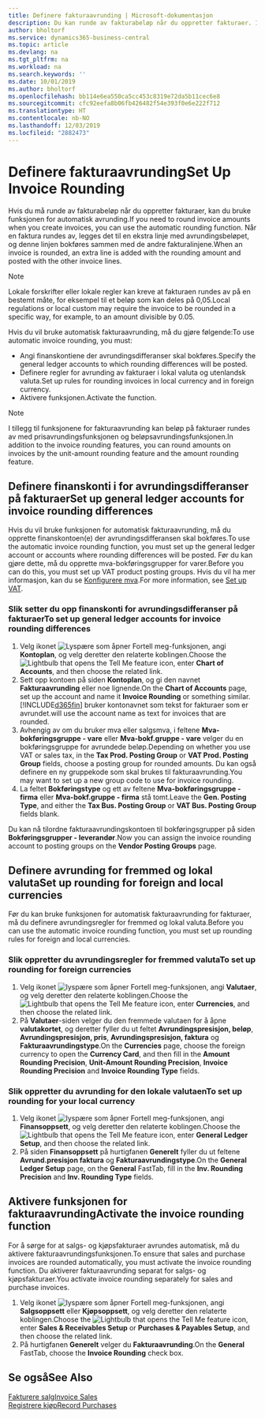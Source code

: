 ```yaml
---
title: Definere fakturaavrunding | Microsoft-dokumentasjon
description: Du kan runde av fakturabeløp når du oppretter fakturaer. I tillegg kan lokale forskrifter eller lokale regler kreve at fakturaen rundes av på en bestemt måte, for eksempel til et beløp som kan deles på 0,05.
author: bholtorf
ms.service: dynamics365-business-central
ms.topic: article
ms.devlang: na
ms.tgt_pltfrm: na
ms.workload: na
ms.search.keywords: ''
ms.date: 10/01/2019
ms.author: bholtorf
ms.openlocfilehash: bb114e6ea550ca5cc453c8319e72da5b11cec6e8
ms.sourcegitcommit: cfc92eefa8b06fb426482f54e393f0e6e222f712
ms.translationtype: HT
ms.contentlocale: nb-NO
ms.lasthandoff: 12/03/2019
ms.locfileid: "2882473"
---
```

# <a name="set-up-invoice-rounding"></a><span data-ttu-id="9a3ac-104">Definere fakturaavrunding</span><span class="sxs-lookup"><span data-stu-id="9a3ac-104">Set Up Invoice Rounding</span></span>
<span data-ttu-id="9a3ac-105">Hvis du må runde av fakturabeløp når du oppretter fakturaer, kan du bruke funksjonen for automatisk avrunding.</span><span class="sxs-lookup"><span data-stu-id="9a3ac-105">If you need to round invoice amounts when you create invoices, you can use the automatic rounding function.</span></span> <span data-ttu-id="9a3ac-106">Når en faktura rundes av, legges det til en ekstra linje med avrundingsbeløpet, og denne linjen bokføres sammen med de andre fakturalinjene.</span><span class="sxs-lookup"><span data-stu-id="9a3ac-106">When an invoice is rounded, an extra line is added with the rounding amount and posted with the other invoice lines.</span></span>

> [!NOTE]  
>  <span data-ttu-id="9a3ac-107">Lokale forskrifter eller lokale regler kan kreve at fakturaen rundes av på en bestemt måte, for eksempel til et beløp som kan deles på 0,05.</span><span class="sxs-lookup"><span data-stu-id="9a3ac-107">Local regulations or local custom may require the invoice to be rounded in a specific way, for example, to an amount divisible by 0.05.</span></span>  

<span data-ttu-id="9a3ac-108">Hvis du vil bruke automatisk fakturaavrunding, må du gjøre følgende:</span><span class="sxs-lookup"><span data-stu-id="9a3ac-108">To use automatic invoice rounding, you must:</span></span>  

* <span data-ttu-id="9a3ac-109">Angi finanskontiene der avrundingsdifferanser skal bokføres.</span><span class="sxs-lookup"><span data-stu-id="9a3ac-109">Specify the general ledger accounts to which rounding differences will be posted.</span></span>  
* <span data-ttu-id="9a3ac-110">Definere regler for avrunding av fakturaer i lokal valuta og utenlandsk valuta.</span><span class="sxs-lookup"><span data-stu-id="9a3ac-110">Set up rules for rounding invoices in local currency and in foreign currency.</span></span>  
* <span data-ttu-id="9a3ac-111">Aktivere funksjonen.</span><span class="sxs-lookup"><span data-stu-id="9a3ac-111">Activate the function.</span></span>  

> [!NOTE]  
>  <span data-ttu-id="9a3ac-112">I tillegg til funksjonene for fakturaavrunding kan beløp på fakturaer rundes av med prisavrundingsfunksjonen og beløpsavrundingsfunksjonen.</span><span class="sxs-lookup"><span data-stu-id="9a3ac-112">In addition to the invoice rounding features, you can round amounts on invoices by the unit-amount rounding feature and the amount rounding feature.</span></span>  

## <a name="set-up-general-ledger-accounts-for-invoice-rounding-differences"></a><span data-ttu-id="9a3ac-113">Definere finanskonti i for avrundingsdifferanser på fakturaer</span><span class="sxs-lookup"><span data-stu-id="9a3ac-113">Set up general ledger accounts for invoice rounding differences</span></span>
<span data-ttu-id="9a3ac-114">Hvis du vil bruke funksjonen for automatisk fakturaavrunding, må du opprette finanskontoen(e) der avrundingsdifferansen skal bokføres.</span><span class="sxs-lookup"><span data-stu-id="9a3ac-114">To use the automatic invoice rounding function, you must set up the general ledger account or accounts where rounding differences will be posted.</span></span> <span data-ttu-id="9a3ac-115">Før du kan gjøre dette, må du opprette mva-bokføringsgrupper for varer.</span><span class="sxs-lookup"><span data-stu-id="9a3ac-115">Before you can do this, you must set up VAT product posting groups.</span></span> <span data-ttu-id="9a3ac-116">Hvis du vil ha mer informasjon, kan du se [Konfigurere mva](finance-setup-vat.md).</span><span class="sxs-lookup"><span data-stu-id="9a3ac-116">For more information, see [Set up VAT](finance-setup-vat.md).</span></span>  

### <a name="to-set-up-general-ledger-accounts-for-invoice-rounding-differences"></a><span data-ttu-id="9a3ac-117">Slik setter du opp finanskonti for avrundingsdifferanser på fakturaer</span><span class="sxs-lookup"><span data-stu-id="9a3ac-117">To set up general ledger accounts for invoice rounding differences</span></span>  
1. <span data-ttu-id="9a3ac-118">Velg ikonet ![Lyspære som åpner Fortell meg-funksjonen](media/ui-search/search_small.png "Fortell hva du vil gjøre"), angi **Kontoplan**, og velg deretter den relaterte koblingen.</span><span class="sxs-lookup"><span data-stu-id="9a3ac-118">Choose the ![Lightbulb that opens the Tell Me feature](media/ui-search/search_small.png "Tell me what you want to do") icon, enter **Chart of Accounts**, and then choose the related link.</span></span>  
2. <span data-ttu-id="9a3ac-119">Sett opp kontoen på siden **Kontoplan**, og gi den navnet **Fakturaavrunding** eller noe lignende.</span><span class="sxs-lookup"><span data-stu-id="9a3ac-119">On the **Chart of Accounts** page, set up the account and name it **Invoice Rounding** or something similar.</span></span> [!INCLUDE[d365fin](includes/d365fin_md.md)] <span data-ttu-id="9a3ac-120">bruker kontonavnet som tekst for fakturaer som er avrundet.</span><span class="sxs-lookup"><span data-stu-id="9a3ac-120">will use the account name as text for invoices that are rounded.</span></span>  
3. <span data-ttu-id="9a3ac-121">Avhengig av om du bruker mva eller salgsmva, i feltene **Mva-bokføringsgruppe - vare** eller **Mva-bokf.gruppe - vare** velger du en bokføringsgruppe for avrundede beløp.</span><span class="sxs-lookup"><span data-stu-id="9a3ac-121">Depending on whether you use VAT or sales tax, in the **Tax Prod. Posting Group** or **VAT Prod. Posting Group** fields, choose a posting group for rounded amounts.</span></span> <span data-ttu-id="9a3ac-122">Du kan også definere en ny gruppekode som skal brukes til fakturaavrunding.</span><span class="sxs-lookup"><span data-stu-id="9a3ac-122">You may want to set up a new group code to use for invoice rounding.</span></span>
4. <span data-ttu-id="9a3ac-123">La feltet **Bokføringstype** og ett av feltene **Mva-bokføringsgruppe - firma** eller **Mva-bokf.gruppe - firma** stå tomt.</span><span class="sxs-lookup"><span data-stu-id="9a3ac-123">Leave the **Gen. Posting Type**, and either the **Tax Bus. Posting Group** or **VAT Bus. Posting Group** fields blank.</span></span> <!-- Why do we say to leave these blank, when there are a lot of other fields we also leave blank but don't mention? -->  

<span data-ttu-id="9a3ac-124">Du kan nå tilordne fakturaavrundingskontoen til bokføringsgrupper på siden **Bokføringsgrupper - leverandør**.</span><span class="sxs-lookup"><span data-stu-id="9a3ac-124">Now you can assign the invoice rounding account to posting groups on the **Vendor Posting Groups** page.</span></span>  <!-- Why only the vendor posting groups? -->

## <a name="set-up-rounding-for-foreign-and-local-currencies"></a><span data-ttu-id="9a3ac-125">Definere avrunding for fremmed og lokal valuta</span><span class="sxs-lookup"><span data-stu-id="9a3ac-125">Set up rounding for foreign and local currencies</span></span>
<span data-ttu-id="9a3ac-126">Før du kan bruke funksjonen for automatisk fakturaavrunding for fakturaer, må du definere avrundingsregler for fremmed og lokal valuta.</span><span class="sxs-lookup"><span data-stu-id="9a3ac-126">Before you can use the automatic invoice rounding function, you must set up rounding rules for foreign and local currencies.</span></span>

### <a name="to-set-up-rounding-for-foreign-currencies"></a><span data-ttu-id="9a3ac-127">Slik oppretter du avrundingsregler for fremmed valuta</span><span class="sxs-lookup"><span data-stu-id="9a3ac-127">To set up rounding for foreign currencies</span></span>  
1. <span data-ttu-id="9a3ac-128">Velg ikonet ![lyspære som åpner Fortell meg-funksjonen](media/ui-search/search_small.png "Fortell hva du vil gjøre"), angi **Valutaer**, og velg deretter den relaterte koblingen.</span><span class="sxs-lookup"><span data-stu-id="9a3ac-128">Choose the ![Lightbulb that opens the Tell Me feature](media/ui-search/search_small.png "Tell me what you want to do") icon, enter **Currencies**, and then choose the related link.</span></span>  
2. <span data-ttu-id="9a3ac-129">På **Valutaer**-siden velger du den fremmede valutaen for å åpne **valutakortet**, og deretter fyller du ut feltet **Avrundingspresisjon, beløp**, **Avrundingspresisjon, pris**, **Avrundingspresisjon, faktura** og **Fakturaavrundingstype**.</span><span class="sxs-lookup"><span data-stu-id="9a3ac-129">On the **Currencies** page, choose the foreign currency to open the **Currency Card**, and then fill in the **Amount Rounding Precision**, **Unit-Amount Rounding Precision**, **Invoice Rounding Precision** and **Invoice Rounding Type** fields.</span></span>

### <a name="to-set-up-rounding-for-your-local-currency"></a><span data-ttu-id="9a3ac-130">Slik oppretter du avrunding for den lokale valutaen</span><span class="sxs-lookup"><span data-stu-id="9a3ac-130">To set up rounding for your local currency</span></span>
1. <span data-ttu-id="9a3ac-131">Velg ikonet ![lyspære som åpner Fortell meg-funksjonen](media/ui-search/search_small.png "Fortell hva du vil gjøre"), angi **Finansoppsett**, og velg deretter den relaterte koblingen.</span><span class="sxs-lookup"><span data-stu-id="9a3ac-131">Choose the ![Lightbulb that opens the Tell Me feature](media/ui-search/search_small.png "Tell me what you want to do") icon, enter **General Ledger Setup**, and then choose the related link.</span></span>  
2. <span data-ttu-id="9a3ac-132">På siden **Finansoppsett** på hurtigfanen **Generelt** fyller du ut feltene **Avrund.presisjon faktura** og **Fakturaavrundingstype**.</span><span class="sxs-lookup"><span data-stu-id="9a3ac-132">On the **General Ledger Setup** page, on the **General** FastTab, fill in the **Inv. Rounding Precision** and **Inv. Rounding Type** fields.</span></span>  

## <a name="activate-the-invoice-rounding-function"></a><span data-ttu-id="9a3ac-133">Aktivere funksjonen for fakturaavrunding</span><span class="sxs-lookup"><span data-stu-id="9a3ac-133">Activate the invoice rounding function</span></span>  
<span data-ttu-id="9a3ac-134">For å sørge for at salgs- og kjøpsfakturaer avrundes automatisk, må du aktivere fakturaavrundingsfunksjonen.</span><span class="sxs-lookup"><span data-stu-id="9a3ac-134">To ensure that sales and purchase invoices are rounded automatically, you must activate the invoice rounding function.</span></span> <span data-ttu-id="9a3ac-135">Du aktiverer fakturaavrunding separat for salgs- og kjøpsfakturaer.</span><span class="sxs-lookup"><span data-stu-id="9a3ac-135">You activate invoice rounding separately for sales and purchase invoices.</span></span>

1. <span data-ttu-id="9a3ac-136">Velg ikonet ![lyspære som åpner Fortell meg-funksjonen](media/ui-search/search_small.png "Fortell hva du vil gjøre"), angi **Salgsoppsett** eller **Kjøpsoppsett**, og velg deretter den relaterte koblingen.</span><span class="sxs-lookup"><span data-stu-id="9a3ac-136">Choose the ![Lightbulb that opens the Tell Me feature](media/ui-search/search_small.png "Tell me what you want to do") icon, enter **Sales & Receivables Setup** or **Purchases & Payables Setup**, and then choose the related link.</span></span>  
2. <span data-ttu-id="9a3ac-137">På hurtigfanen **Generelt** velger du **Fakturaavrunding**.</span><span class="sxs-lookup"><span data-stu-id="9a3ac-137">On the **General** FastTab, choose the **Invoice Rounding** check box.</span></span>  

## <a name="see-also"></a><span data-ttu-id="9a3ac-138">Se også</span><span class="sxs-lookup"><span data-stu-id="9a3ac-138">See Also</span></span>  
[<span data-ttu-id="9a3ac-139">Fakturere salg</span><span class="sxs-lookup"><span data-stu-id="9a3ac-139">Invoice Sales</span></span>](sales-how-invoice-sales.md)  
[<span data-ttu-id="9a3ac-140">Registrere kjøp</span><span class="sxs-lookup"><span data-stu-id="9a3ac-140">Record Purchases</span></span>](purchasing-how-record-purchases.md)
